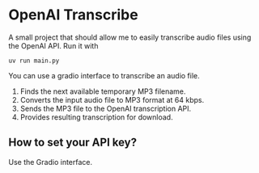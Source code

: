 # OpenAI Transcribe
A small project that should allow me to easily transcribe audio files using the OpenAI API. Run it with 

`uv run main.py`

You can use a gradio interface to transcribe an audio file.

1. Finds the next available temporary MP3 filename.
2. Converts the input audio file to MP3 format at 64 kbps.
3. Sends the MP3 file to the OpenAI transcription API.
4. Provides resulting transcription for download.

## How to set your API key?

Use the Gradio interface.